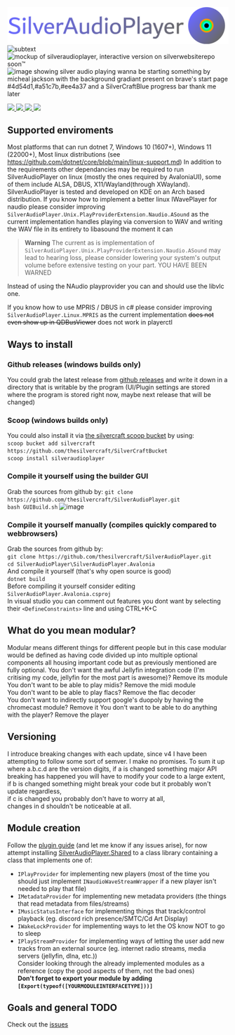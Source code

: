 ![SilverAudioPlayer logo](https://raw.githubusercontent.com/thesilvercraft/SilverAudioPlayer/master/SilverAudioPlayer.Avalonia/textandlogo.svg)
![subtext](https://user-images.githubusercontent.com/46320280/204018020-6b0204a0-5b2d-4306-b6d1-488a7e621faf.svg)
![mockup of silveraudioplayer, interactive version on silverwebsiterepo soon™️](https://user-images.githubusercontent.com/46320280/204107142-3bd7a10a-0f94-4c1f-80b9-593ece8041a2.svg)
![image showing silver audio playing wanna be starting something by micheal jackson with the background gradiant present on brave's start page #4d54d1,#a51c7b,#ee4a37 and a SilverCraftBlue progress bar thank me later](https://user-images.githubusercontent.com/46320280/199335292-e41cf205-1484-4f92-8da3-2964c0bda517.png)
<p>
  <a href="https://github.com/thesilvercraft/SilverAudioPlayer/releases">
    <image src="https://user-images.githubusercontent.com/46320280/204018118-16c4caf3-dcbf-40b0-8f2a-e2c8229d2f59.svg" width="24%"/>
  </a>
  <a href="https://thesilvercraft.github.io/InstallSAPSilverCraftBucket">
    <image src="https://user-images.githubusercontent.com/46320280/204018232-45b66ab6-7080-4212-b366-d046e0542820.svg" width="24%"/>
  </a>
   <a href="https://thesilvercraft.github.io/CompileSAPYourself">
    <image src="https://user-images.githubusercontent.com/46320280/204018350-4ac114f4-096d-4dd6-8e15-4c5d266e09a6.svg" width="24%"/>
   </a>

  <a href="https://discord.gg/hM6euqAtsB">
    <image src="https://user-images.githubusercontent.com/46320280/204018483-2fcf7902-ae10-4fd7-9140-2e33cc63d99d.svg" width="24%"/>
  </a>
</p>


## Supported enviroments
Most platforms that can run dotnet 7, Windows 10 (1607+), Windows 11 (22000+), Most linux distributions (see https://github.com/dotnet/core/blob/main/linux-support.md)
In addition to the requirements other dependancies may be required to run SilverAudioPlayer on linux (mostly the ones required by AvaloniaUI), some of them include ALSA, DBUS, X11/Wayland(through XWayland).
SilverAudioPlayer is tested and developed on KDE on an Arch based distribution.
If you know how to implement a better linux IWavePlayer for naudio please consider improving `SilverAudioPlayer.Unix.PlayProviderExtension.Naudio.ASound` as the current implementation handles playing via conversion to WAV and writing the WAV file in its entirety to libasound the moment it can
> **Warning**
> The current as is implementation of `SilverAudioPlayer.Unix.PlayProviderExtension.Naudio.ASound` may lead to hearing loss, please consider lowering your system's output volume before extensive testing on your part. YOU HAVE BEEN WARNED  

Instead of using the NAudio playprovider you can and should use the libvlc one.

If you know how to use MPRIS / DBUS in c# please consider improving `SilverAudioPlayer.Linux.MPRIS` as the current implementation ~~does not even show up in QDBusViewer~~ does not work in playerctl

## Ways to install
### Github releases (windows builds only)
You could grab the latest release from [github releases](https://github.com/thesilvercraft/SilverAudioPlayer/releases) and write it down in a directory that is writable by the program (UI/Plugin settings are stored where the program is stored right now, maybe next release that will be changed)  
### Scoop (windows builds only)
You could also install it via [the silvercraft scoop bucket](https://github.com/thesilvercraft/SilverCraftBucket) by using:  
`scoop bucket add silvercraft https://github.com/thesilvercraft/SilverCraftBucket`  
`scoop install silveraudioplayer`
### Compile it yourself using the builder GUI
Grab the sources from github by:
`git clone https://github.com/thesilvercraft/SilverAudioPlayer.git`  
`bash GUIBuild.sh`
![image](https://user-images.githubusercontent.com/46320280/234542618-e66f588a-499f-4ddd-8cd2-71cef63522c5.png)

### Compile it yourself manually (compiles quickly compared to webbrowsers)
Grab the sources from github by:  
`git clone https://github.com/thesilvercraft/SilverAudioPlayer.git`  
`cd SilverAudioPlayer\SilverAudioPlayer.Avalonia`  
And compile it yourself (that's why open source is good)  
`dotnet build`  
Before compiling it yourself consider editing `SilverAudioPlayer.Avalonia.csproj`  
In visual studio you can comment out features you dont want by selecting their `<DefineConstraints>` line and using CTRL+K+C  
## What do you mean modular?
Modular means different things for different people but in this case modular would be defined as having code divided up into multiple optional components all housing important code but as previously mentioned are fully optional.
You don't want the awful Jellyfin integration code (I'm critising my code, jellyfin for the most part is awesome)? Remove its module  
You don't want to be able to play midis? Remove the midi module  
You don't want to be able to play flacs? Remove the flac decoder  
You don't want to indirectly support google's duopoly by having the chromecast module? Remove it
You don't want to be able to do anything with the player? Remove the player  

## Versioning
I introduce breaking changes with each update, since v4 I have been attempting to follow some sort of semver.
I make no promises. 
To sum it up where a.b.c.d are the version digits, if a is changed something major API breaking has happened you will have to modify your code to a large extent,  
if b is changed something might break your code but it probably won't update regardless,  
if c is changed you probably don't have to worry at all,   
changes in d shouldn't be noticeable at all.  

## Module creation
Follow the [plugin guide](https://github.com/thesilvercraft/SilverAudioPlayer/wiki/Create-a-new-plugin) (and let me know if any issues arise), for now attempt installing [SilverAudioPlayer.Shared](https://www.nuget.org/packages/SilverAudioPlayer.Shared/) to a class library containing a class that implements one of:
- `IPlayProvider` for implementing new players (most of the time you should just implement `INaudioWaveStreamWrapper` if a new player isn't needed to play that file)
- `IMetadataProvider` for implementing new metadata providers (the things that read metadata from files/streams)
- `IMusicStatusInterface` for implementing things that track/control playback (eg. discord rich presence/SMTC/Cd Art Display)
- `IWakeLockProvider` for implementing ways to let the OS know NOT to go to sleep
- `IPlayStreamProvider` for implementing ways of letting the user add new tracks from an external source (eg. internet radio streams, media servers (jellyfin, dlna, etc.))  
Consider looking through the already implemented modules as a reference (copy the good aspects of them, not the bad ones)  
**Don't forget to export your module by adding `[Export(typeof([YOURMODULEINTERFACETYPE]))]`**

## Goals and general TODO
Check out the [issues](https://github.com/thesilvercraft/SilverAudioPlayer/issues)
